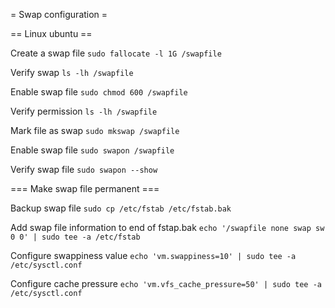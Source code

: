 = Swap configuration =

== Linux ubuntu ==

Create a swap file
` sudo fallocate -l 1G /swapfile `

Verify swap
` ls -lh /swapfile `

Enable swap file
` sudo chmod 600 /swapfile `

Verify permission
` ls -lh /swapfile `

Mark file as swap
` sudo mkswap /swapfile `

Enable swap file
` sudo swapon /swapfile `

Verify swap file
` sudo swapon --show `

=== Make swap file permanent ===

Backup swap file
` sudo cp /etc/fstab /etc/fstab.bak `

Add swap file information to end of fstap.bak
` echo '/swapfile none swap sw 0 0' | sudo tee -a /etc/fstab `

Configure swappiness value
` echo 'vm.swappiness=10' | sudo tee -a /etc/sysctl.conf `

Configure cache pressure
` echo 'vm.vfs_cache_pressure=50' | sudo tee -a /etc/sysctl.conf `